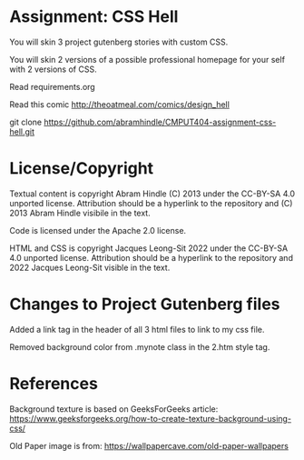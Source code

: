 Assignment: CSS Hell
====================

You will skin 3 project gutenberg stories with custom CSS.

You will skin 2 versions of a possible professional homepage for your
self with 2 versions of CSS.

Read requirements.org

Read this comic http://theoatmeal.com/comics/design_hell

git clone https://github.com/abramhindle/CMPUT404-assignment-css-hell.git

License/Copyright
=================

Textual content is copyright Abram Hindle (C) 2013 under the CC-BY-SA
4.0 unported license. Attribution should be a hyperlink to the
repository and (C) 2013 Abram Hindle visibile in the text.

Code is licensed under the Apache 2.0 license.

HTML and CSS is copyright Jacques Leong-Sit 2022 under the CC-BY-SA 4.0 unported license. Attribution should be a hyperlink to the
repository and 2022 Jacques Leong-Sit visible in the text.

Changes to Project Gutenberg files
==================================

Added a link tag in the header of all 3 html files to link to my css file.

Removed background color from .mynote class in the 2.htm style tag.

References
==========

Background texture is based on GeeksForGeeks article: https://www.geeksforgeeks.org/how-to-create-texture-background-using-css/

Old Paper image is from: https://wallpapercave.com/old-paper-wallpapers